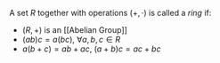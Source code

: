 
A set $R$ together with operations $(+, \cdot)$ is called a *ring* if:
- $(R, +)$ is an [[Abelian Group]]
- $(ab)c=a(bc)$, $\forall a, b, c \in R$
- $a(b+c)=ab+ac$, $(a+b)c=ac+bc$
